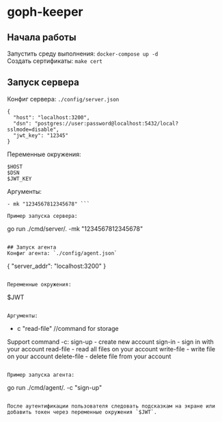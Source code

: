 # goph-keeper


## Начала работы  
Запустить среду выполнения: `docker-compose up -d`  
Создать сертификаты: `make cert`  

## Запуск сервера  
Конфиг сервера: `./config/server.json`
```
{
  "host": "localhost:3200",
  "dsn": "postgres://user:password@localhost:5432/local?sslmode=disable",
  "jwt_key": "12345"
}
```

Переменные окружения:
```
$HOST 
$DSN
$JWT_KEY
```

Аргументы:
```
- mk "1234567812345678" ```

Пример запуска сервера:
```
go run ./cmd/server/. -mk "1234567812345678"
```

## Запуск агента  
Конфиг агента: `./config/agent.json`
```
{
  "server_addr": "localhost:3200"
}
```

Переменные окружения:
```
$JWT
```

Аргументы:
```
- c "read-file" //command for storage

Support command -c:
sign-up - create new account
sign-in - sign in with your account
read-file - read all files on your account
write-file - write file on your account
delete-file - delete file from your account
```

Пример запуска агента:
```
go run ./cmd/agent/. -c "sign-up"
```

После аутентификации пользователя следовать подсказкам на экране или добавить токен через переменные окружения `$JWT`.
